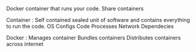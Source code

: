 Docker container that runs your code.
Share containers

Container : Self contained sealed unit of software and contains everything to run the code. 
OS
Configs
Code
Processes
Network
Dependecies


Docker : 
Manages container
Bundles containers
Distributes containers across internet
